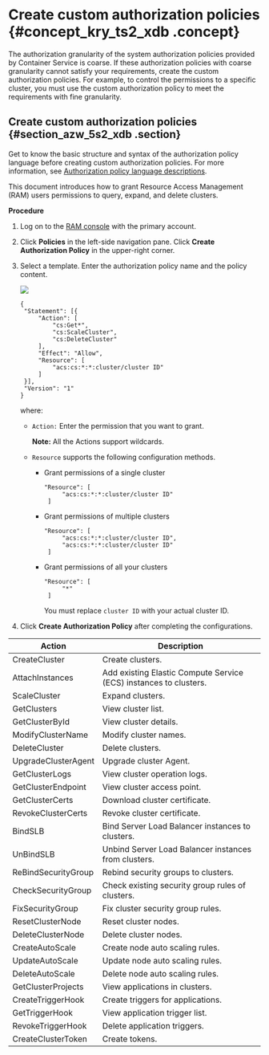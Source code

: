 # Create custom authorization policies {#concept_kry_ts2_xdb .concept}

The authorization granularity of the system authorization policies provided by Container Service is coarse. If these authorization policies with coarse granularity cannot satisfy your requirements, create the custom authorization policies. For example, to control the permissions to a specific cluster, you must use the custom authorization policy to meet the requirements with fine granularity.

## Create custom authorization policies {#section_azw_5s2_xdb .section}

Get to know the basic structure and syntax of the authorization policy language before creating custom authorization policies. For more information, see [Authorization policy language descriptions](https://www.alibabacloud.com/help/zh/doc-detail/28663.htm).

This document introduces how to grant Resource Access Management \(RAM\) users permissions to query, expand, and delete clusters.

**Procedure**

1.  Log on to the [RAM console](https://ram.console.aliyun.com/) with the primary account.
2.  Click **Policies** in the left-side navigation pane. Click **Create Authorization Policy** in the upper-right corner.
3.  Select a template. Enter the authorization policy name and the policy content.

    ![](http://static-aliyun-doc.oss-cn-hangzhou.aliyuncs.com/assets/img/16637/153916332510480_en-US.png)

    ```
    {
     "Statement": [{
         "Action": [
             "cs:Get*",
             "cs:ScaleCluster",
             "cs:DeleteCluster"
         ],
         "Effect": "Allow",
         "Resource": [
             "acs:cs:*:*:cluster/cluster ID"
         ]
     }],
     "Version": "1"
    }
    ```

    where:

    -   `Action:` Enter the permission that you want to grant. 

        **Note:** All the Actions support wildcards.

    -   `Resource` supports the following configuration methods.
        -   Grant permissions of a single cluster

            ```
            "Resource": [
                 "acs:cs:*:*:cluster/cluster ID"
             ]
            ```

        -   Grant permissions of multiple clusters

            ```
            "Resource": [
                 "acs:cs:*:*:cluster/cluster ID",
                 "acs:cs:*:*:cluster/cluster ID"
             ]
            ```

        -   Grant permissions of all your clusters

            ```
            "Resource": [
                 "*"
             ]
            ```

            You must replace `cluster ID` with your actual cluster ID.

4.  Click **Create Authorization Policy** after completing the configurations.

|Action| Description|
|------|------------|
|CreateCluster|Create clusters.|
|AttachInstances|Add existing Elastic Compute Service \(ECS\) instances to clusters.|
|ScaleCluster|Expand clusters.|
|GetClusters|View cluster list.|
|GetClusterById|View cluster details.|
|ModifyClusterName|Modify cluster names.|
|DeleteCluster|Delete clusters.|
|UpgradeClusterAgent|Upgrade cluster Agent.|
|GetClusterLogs|View cluster operation logs.|
|GetClusterEndpoint|View cluster access point.|
|GetClusterCerts|Download cluster certificate.|
|RevokeClusterCerts|Revoke cluster certificate.|
|BindSLB|Bind Server Load Balancer instances to clusters.|
|UnBindSLB|Unbind Server Load Balancer instances from clusters.|
|ReBindSecurityGroup|Rebind security groups to clusters.|
|CheckSecurityGroup|Check existing security group rules of clusters.|
|FixSecurityGroup|Fix cluster security group rules.|
|ResetClusterNode|Reset cluster nodes.|
|DeleteClusterNode|Delete cluster nodes.|
|CreateAutoScale|Create node auto scaling rules.|
|UpdateAutoScale|Update node auto scaling rules.|
|DeleteAutoScale|Delete node auto scaling rules.|
|GetClusterProjects|View applications in clusters.|
|CreateTriggerHook|Create triggers for applications.|
|GetTriggerHook|View application trigger list.|
|RevokeTriggerHook|Delete application triggers.|
|CreateClusterToken|Create tokens.|

